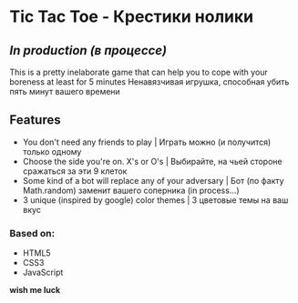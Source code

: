 # Tic Tac Toe - Крестики нолики
## _In production (в процессе)_

This is a pretty inelaborate game that can help you to cope with your boreness at least for 5 minutes
Ненавязчивая игрушка, способная убить пять минут вашего времени


## Features

- You don't need any friends to play | Играть можно (и получится) только одному
- Choose the side you're on. X's or O's | Выбирайте, на чьей стороне сражаться за эти 9 клеток
- Some kind of a bot will replace any of your adversary | Бот (по факту Math.random) заменит вашего соперника (in process...)
- 3 unique (inspired by google) color themes | 3 цветовые темы на ваш вкус

### Based on:

- HTML5
- CSS3
- JavaScript

**wish me luck**
